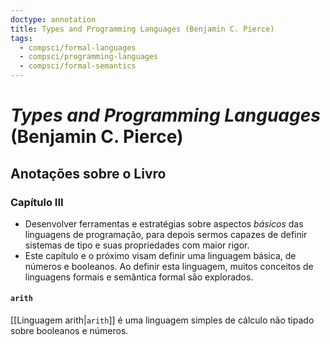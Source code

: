 ```yaml
---
doctype: annotation
title: Types and Programming Languages (Benjamin C. Pierce)
tags:
  - compsci/formal-languages
  - compsci/programming-languages
  - compsci/formal-semantics
---
```

# *Types and Programming Languages* (Benjamin C. Pierce)
## Anotações sobre o Livro
### Capítulo III
- Desenvolver ferramentas e estratégias sobre aspectos *básicos* das linguagens de programação, para depois sermos capazes de definir sistemas de tipo e suas propriedades com maior rigor.
- Este capítulo e o próximo visam definir uma linguagem básica, de números e booleanos. Ao definir esta linguagem, muitos conceitos de linguagens formais e semântica formal são explorados.

#### `arith`
[[Linguagem arith|`arith`]] é uma linguagem simples de cálculo não tipado sobre booleanos e números. 